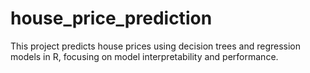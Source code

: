 # house_price_prediction
This project predicts house prices using decision trees and regression models in R, focusing on model interpretability and performance.
